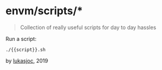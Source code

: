 # envm/scripts/*
> Collection of really useful scripts for day to day hassles

Run a script:
```
./{{script}}.sh
```

by [lukasjoc](https://lukasjoc.com), 2019
